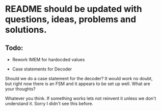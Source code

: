 # README should be updated with questions, ideas, problems and solutions.

## Todo:

* Rework IMEM for hardocded values

* Case statements for Decoder

Should we do a case statement for the decoder?  It would work no doubt, but right now there is an FSM and it appears to be set up well.  What are your thoughts?

Whatever you think. If something works lets not reinvent it unless we don't understand it. Sorry I didn't see this before.
